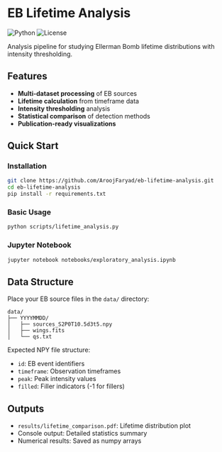 #  EB Lifetime Analysis

![Python](https://img.shields.io/badge/Python-3.8%2B-blue)
![License](https://img.shields.io/badge/License-MIT-green)

Analysis pipeline for studying Ellerman Bomb lifetime distributions with intensity thresholding.

##  Features

- **Multi-dataset processing** of EB sources
- **Lifetime calculation** from timeframe data
- **Intensity thresholding** analysis
- **Statistical comparison** of detection methods
- **Publication-ready visualizations**

## Quick Start

### Installation

```bash
git clone https://github.com/AroojFaryad/eb-lifetime-analysis.git
cd eb-lifetime-analysis
pip install -r requirements.txt
```

### Basic Usage

```bash
python scripts/lifetime_analysis.py
```

### Jupyter Notebook

```bash
jupyter notebook notebooks/exploratory_analysis.ipynb
```

## Data Structure

Place your EB source files in the `data/` directory:

```
data/
├── YYYYMMDD/
│   ├── sources_S2P0T10.5d3t5.npy
│   ├── wings.fits
│   └── qs.txt
```

Expected NPY file structure:
- `id`: EB event identifiers
- `timeframe`: Observation timeframes
- `peak`: Peak intensity values
- `filled`: Filler indicators (-1 for fillers)

## Outputs

- `results/lifetime_comparison.pdf`: Lifetime distribution plot
- Console output: Detailed statistics summary
- Numerical results: Saved as numpy arrays
